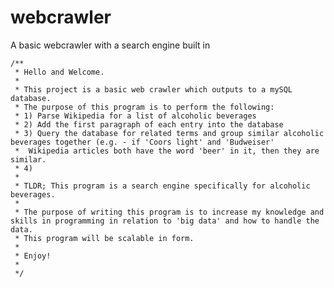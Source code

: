 webcrawler
==========

A basic webcrawler with a search engine built in

	/**
	 * Hello and Welcome.
	 * 
	 * This project is a basic web crawler which outputs to a mySQL database.
	 * The purpose of this program is to perform the following:
	 * 1) Parse Wikipedia for a list of alcoholic beverages
	 * 2) Add the first paragraph of each entry into the database
	 * 3) Query the database for related terms and group similar alcoholic beverages together (e.g. - if 'Coors light' and 'Budweiser'
	 * 	Wikipedia articles both have the word 'beer' in it, then they are similar.
	 * 4) 
	 * 
	 * TLDR; This program is a search engine specifically for alcoholic beverages.
	 * 
	 * The purpose of writing this program is to increase my knowledge and skills in programming in relation to 'big data' and how to handle the data.
	 * This program will be scalable in form.
	 * 
	 * Enjoy!
	 * 
	 */

